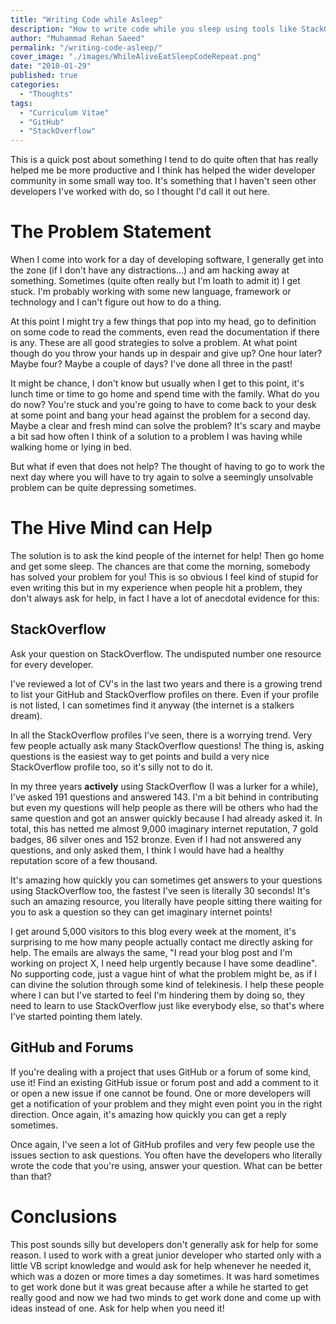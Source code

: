 ```yaml
---
title: "Writing Code while Asleep"
description: "How to write code while you sleep using tools like StackOverflow, GitHub and forums effectively."
author: "Muhammad Rehan Saeed"
permalink: "/writing-code-asleep/"
cover_image: "./images/WhileAliveEatSleepCodeRepeat.png"
date: "2018-01-29"
published: true
categories:
  - "Thoughts"
tags:
  - "Curriculum Vitae"
  - "GitHub"
  - "StackOverflow"
---
```


This is a quick post about something I tend to do quite often that has really helped me be more productive and I think has helped the wider developer community in some small way too. It's something that I haven't seen other developers I've worked with do, so I thought I'd call it out here.

# The Problem Statement

When I come into work for a day of developing software, I generally get into the zone (if I don't have any distractions...) and am hacking away at something. Sometimes (quite often really but I'm loath to admit it) I get stuck. I'm probably working with some new language, framework or technology and I can't figure out how to do a thing.

At this point I might try a few things that pop into my head, go to definition on some code to read the comments, even read the documentation if there is any. These are all good strategies to solve a problem. At what point though do you throw your hands up in despair and give up? One hour later? Maybe four? Maybe a couple of days? I've done all three in the past!

It might be chance, I don't know but usually when I get to this point, it's lunch time or time to go home and spend time with the family. What do you do now? You're stuck and you're going to have to come back to your desk at some point and bang your head against the problem for a second day. Maybe a clear and fresh mind can solve the problem? It's scary and maybe a bit sad how often I think of a solution to a problem I was having while walking home or lying in bed.

But what if even that does not help? The thought of having to go to work the next day where you will have to try again to solve a seemingly unsolvable problem can be quite depressing sometimes.

# The Hive Mind can Help

The solution is to ask the kind people of the internet for help! Then go home and get some sleep. The chances are that come the morning, somebody has solved your problem for you! This is so obvious I feel kind of stupid for even writing this but in my experience when people hit a problem, they don't always ask for help, in fact I have a lot of anecdotal evidence for this:

## StackOverflow

Ask your question on StackOverflow. The undisputed number one resource for every developer.

I've reviewed a lot of CV's in the last two years and there is a growing trend to list your GitHub and StackOverflow profiles on there. Even if your profile is not listed, I can sometimes find it anyway (the internet is a stalkers dream).

In all the StackOverflow profiles I've seen, there is a worrying trend. Very few people actually ask many StackOverflow questions! The thing is, asking questions is the easiest way to get points and build a very nice StackOverflow profile too, so it's silly not to do it.

In my three years **actively** using StackOverflow (I was a lurker for a while), I've asked 191 questions and answered 143. I'm a bit behind in contributing but even my questions will help people as there will be others who had the same question and got an answer quickly because I had already asked it. In total, this has netted me almost 9,000 imaginary internet reputation, 7 gold badges, 86 silver ones and 152 bronze. Even if I had not answered any questions, and only asked them, I think I would have had a healthy reputation score of a few thousand.

It's amazing how quickly you can sometimes get answers to your questions using StackOverflow too, the fastest I've seen is literally 30 seconds! It's such an amazing resource, you literally have people sitting there waiting for you to ask a question so they can get imaginary internet points!

I get around 5,000 visitors to this blog every week at the moment, it's surprising to me how many people actually contact me directly asking for help. The emails are always the same, "I read your blog post and I'm working on project X, I need help urgently because I have some deadline". No supporting code, just a vague hint of what the problem might be, as if I can divine the solution through some kind of telekinesis. I help these people where I can but I've started to feel I'm hindering them by doing so, they need to learn to use StackOverflow just like everybody else, so that's where I've started pointing them lately.

## GitHub and Forums

If you're dealing with a project that uses GitHub or a forum of some kind, use it! Find an existing GitHub issue or forum post and add a comment to it or open a new issue if one cannot be found. One or more developers will get a notification of your problem and they might even point you in the right direction. Once again, it's amazing how quickly you can get a reply sometimes.

Once again, I've seen a lot of GitHub profiles and very few people use the issues section to ask questions. You often have the developers who literally wrote the code that you're using, answer your question. What can be better than that?

# Conclusions

This post sounds silly but developers don't generally ask for help for some reason. I used to work with a great junior developer who started only with a little VB script knowledge and would ask for help whenever he needed it, which was a dozen or more times a day sometimes. It was hard sometimes to get work done but it was great because after a while he started to get really good and now we had two minds to get work done and come up with ideas instead of one. Ask for help when you need it!
